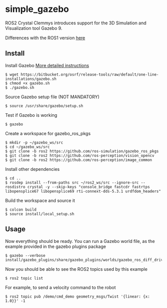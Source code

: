 # simple_gazebo

ROS2 Crystal Clemmys introduces support for the 3D Simulation and Visualization tool Gazebo 9.

Differences with the ROS1 version [here](http://gazebosim.org/tutorials?tut=ros2_overview&branch=ros2)

## Install

Install Gazebo
[More detailed instructions](http://gazebosim.org/tutorials?cat=guided_b&tut=guided_b1)

    $ wget https://bitbucket.org/osrf/release-tools/raw/default/one-line-installations/gazebo.sh
    $ chmod +x gazebo.sh
    $ ./gazebo.sh

Source Gazebo setup file (NOT MANDATORY)

    $ source /usr/share/gazebo/setup.sh

Test if Gazebo is working

    $ gazebo


Create a workspace for gazebo_ros_pkgs

    $ mkdir -p ~/gazebo_ws/src
    $ cd ~/gazebo_ws/src
    $ git clone -b ros2 https://github.com/ros-simulation/gazebo_ros_pkgs
    $ git clone -b ros2 https://github.com/ros-perception/vision_opencv
    $ git clone -b ros2 https://github.com/ros-perception/image_common

Install other dependencies

    $ cd ..
    $ rosdep install --from-paths src ~/ros2_ws/src --ignore-src --rosdistro crystal -y --skip-keys "console_bridge fastcdr fastrtps libopensplice67 libopensplice69 rti-connext-dds-5.3.1 urdfdom_headers"

Build the workspace and source it

    $ colcon build
    $ source install/local_setup.sh


## Usage

Now everything should be ready.
You can run a Gazebo world file, as the example provided in the gazebo plugins package

    $ gazebo --verbose install/gazebo_plugins/share/gazebo_plugins/worlds/gazebo_ros_diff_drive_demo.world

Now you should be able to see the ROS2 topics used by this example

    $ ros2 topic list

For example, to send a velocity command to the robot

    $ ros2 topic pub /demo/cmd_demo geometry_msgs/Twist '{linear: {x: 1.0}}' -1